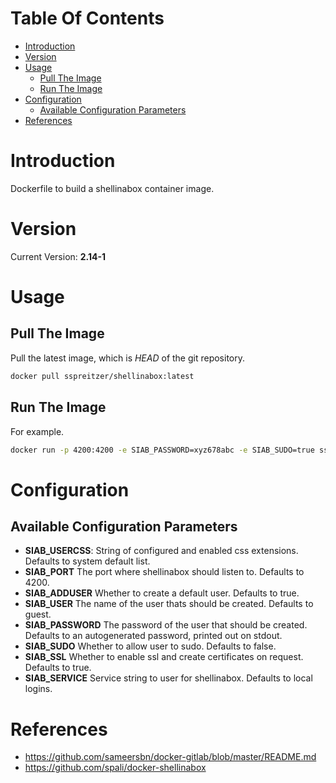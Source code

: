 # Table Of Contents

 - [Introduction](#introduction)
 - [Version](#version)
 - [Usage](#usage)
     - [Pull The Image](#pull-the-image)
     - [Run The Image](#run-the-image)
 - [Configuration](#configuration)
     - [Available Configuration Parameters](#available-configuration-parameters) 
 - [References](#references)

# Introduction

Dockerfile to build a shellinabox container image.

# Version

Current Version: **2.14-1**

# Usage

## Pull The Image

Pull the latest image, which is *HEAD* of the git repository.

```bash
docker pull sspreitzer/shellinabox:latest
```

## Run The Image

For example.

```bash
docker run -p 4200:4200 -e SIAB_PASSWORD=xyz678abc -e SIAB_SUDO=true sspreitzer/shellinabox:latest
```

# Configuration

## Available Configuration Parameters

 - **SIAB_USERCSS**: String of configured and enabled css extensions. Defaults to system default list.
 - **SIAB_PORT** The port where shellinabox should listen to. Defaults to 4200.
 - **SIAB_ADDUSER** Whether to create a default user. Defaults to true.
 - **SIAB_USER** The name of the user thats should be created. Defaults to guest.
 - **SIAB_PASSWORD** The password of the user that should be created. Defaults to an autogenerated password, printed out on stdout.
 - **SIAB_SUDO** Whether to allow user to sudo. Defaults to false.
 - **SIAB_SSL** Whether to enable ssl and create certificates on request. Defaults to true.
 - **SIAB_SERVICE** Service string to user for shellinabox. Defaults to local logins.

# References

 * https://github.com/sameersbn/docker-gitlab/blob/master/README.md
 * https://github.com/spali/docker-shellinabox

